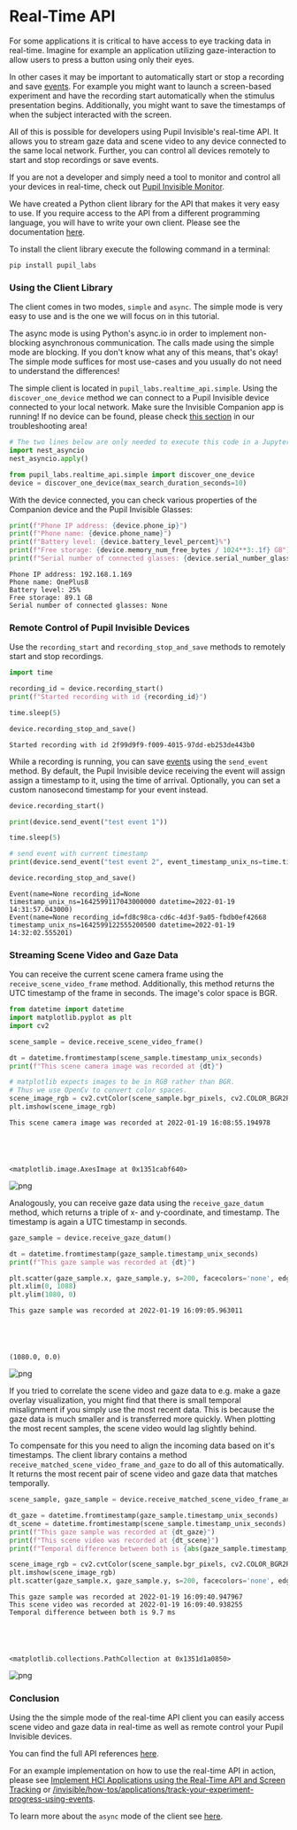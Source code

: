 # Real-Time API
For some applications it is critical to have access to eye tracking data in real-time. Imagine for example an application utilizing gaze-interaction to allow users to press a button using only their eyes.

In other cases it may be important to automatically start or stop a recording and save [events](/invisible/explanation/basic-concepts/#events). For example you might want to launch a screen-based experiment and have the recording start automatically when the stimulus presentation begins. Additionally, you might want to save the timestamps of when the subject interacted with the screen.

All of this is possible for developers using Pupil Invisible's real-time API. It allows you to stream gaze data and scene video to any device connected to the same local network. Further, you can control all devices remotely to start and stop recordings or save events.

If you are not a developer and simply need a tool to monitor and control all your devices in real-time, check out [Pupil Invisible Monitor](/invisible/how-tos/tools/monitor-your-data-collection-in-real-time).

We have created a Python client library for the API that makes it very easy to use. If you require access to the API from a different programming language, you will have to write your own client. Please see the documentation [here](https://pupil-labs-realtime-api.readthedocs.io/en/latest/index.html).

To install the client library execute the following command in a terminal:

```
pip install pupil_labs
```

### Using the Client Library
The client comes in two modes, `simple` and `async`. The simple mode is very easy to use and is the one we will focus on in this tutorial. 

The async mode is using Python's async.io in order to implement non-blocking asynchronous communication. The calls made using the simple mode are blocking. If you don't know what any of this means, that's okay! The simple mode suffices for most use-cases and you usually do not need to understand the differences!

The simple client is located in `pupil_labs.realtime_api.simple`. Using the `discover_one_device` method we can connect to a Pupil Invisible device connected to your local network. Make sure the Invisible Companion app is running! If no device can be found, please check [this section](/invisible/troubleshooting/#i-can-not-connect-to-devices-using-the-real-time-api) in our troubleshooting area! 


```python
# The two lines below are only needed to execute this code in a Jupyter Notebook
import nest_asyncio
nest_asyncio.apply()

from pupil_labs.realtime_api.simple import discover_one_device
device = discover_one_device(max_search_duration_seconds=10)
```

With the device connected, you can check various properties of the Companion device and the Pupil Invisible Glasses:


```python
print(f"Phone IP address: {device.phone_ip}")
print(f"Phone name: {device.phone_name}")
print(f"Battery level: {device.battery_level_percent}%")
print(f"Free storage: {device.memory_num_free_bytes / 1024**3:.1f} GB")
print(f"Serial number of connected glasses: {device.serial_number_glasses}")
```

    Phone IP address: 192.168.1.169
    Phone name: OnePlus8
    Battery level: 25%
    Free storage: 89.1 GB
    Serial number of connected glasses: None
    

### Remote Control of Pupil Invisible Devices
Use the `recording_start` and `recording_stop_and_save` methods to remotely start and stop recordings.


```python
import time

recording_id = device.recording_start()
print(f"Started recording with id {recording_id}")

time.sleep(5)

device.recording_stop_and_save()
```

    Started recording with id 2f99d9f9-f009-4015-97dd-eb253de443b0
    

While a recording is running, you can save [events](/invisible/explanation/basic-concepts/#events) using the `send_event` method. By default, the Pupil Invisible device receiving the event will assign assign a timestamp to it, using the time of arrival. Optionally, you can set a custom nanosecond timestamp for your event instead.


```python
device.recording_start()

print(device.send_event("test event 1"))

time.sleep(5)

# send event with current timestamp
print(device.send_event("test event 2", event_timestamp_unix_ns=time.time_ns()))

device.recording_stop_and_save()
```

    Event(name=None recording_id=None timestamp_unix_ns=1642599117043000000 datetime=2022-01-19 14:31:57.043000)
    Event(name=None recording_id=fd8c98ca-cd6c-4d3f-9a05-fbdb0ef42668 timestamp_unix_ns=1642599122555200500 datetime=2022-01-19 14:32:02.555201)
    

### Streaming Scene Video and Gaze Data
You can receive the current scene camera frame using the `receive_scene_video_frame` method. Additionally, this method returns the UTC timestamp of the frame in seconds. The image's color space is BGR.


```python
from datetime import datetime
import matplotlib.pyplot as plt
import cv2

scene_sample = device.receive_scene_video_frame()

dt = datetime.fromtimestamp(scene_sample.timestamp_unix_seconds)
print(f"This scene camera image was recorded at {dt}")

# matplotlib expects images to be in RGB rather than BGR.
# Thus we use OpenCv to convert color spaces.
scene_image_rgb = cv2.cvtColor(scene_sample.bgr_pixels, cv2.COLOR_BGR2RGB)
plt.imshow(scene_image_rgb)
```

    This scene camera image was recorded at 2022-01-19 16:08:55.194978
    




    <matplotlib.image.AxesImage at 0x1351cabf640>




    
![png](./output_10_2.png)
    


Analogously, you can receive gaze data using the `receive_gaze_datum` method, which returns a triple of x- and y-coordinate, and timestamp. The timestamp is again a UTC timestamp in seconds.


```python
gaze_sample = device.receive_gaze_datum()

dt = datetime.fromtimestamp(gaze_sample.timestamp_unix_seconds)
print(f"This gaze sample was recorded at {dt}")

plt.scatter(gaze_sample.x, gaze_sample.y, s=200, facecolors='none', edgecolors='r')
plt.xlim(0, 1088)
plt.ylim(1080, 0)
```

    This gaze sample was recorded at 2022-01-19 16:09:05.963011
    




    (1080.0, 0.0)




    
![png](./output_12_2.png)
    


If you tried to correlate the scene video and gaze data to e.g. make a gaze overlay visualization, you might find that there is small temporal misalignment if you simply use the most recent data.
This is because the gaze data is much smaller and is transferred more quickly. When plotting the most recent samples, the scene video would lag slightly behind.

To compensate for this you need to align the incoming data based on it's timestamps. The client library contains a method `receive_matched_scene_video_frame_and_gaze` to do all of this automatically. It returns the most recent pair of scene video and gaze data that matches temporally.


```python
scene_sample, gaze_sample = device.receive_matched_scene_video_frame_and_gaze()

dt_gaze = datetime.fromtimestamp(gaze_sample.timestamp_unix_seconds)
dt_scene = datetime.fromtimestamp(scene_sample.timestamp_unix_seconds)
print(f"This gaze sample was recorded at {dt_gaze}")
print(f"This scene video was recorded at {dt_scene}")
print(f"Temporal difference between both is {abs(gaze_sample.timestamp_unix_seconds - scene_sample.timestamp_unix_seconds) * 1000:.1f} ms")

scene_image_rgb = cv2.cvtColor(scene_sample.bgr_pixels, cv2.COLOR_BGR2RGB)
plt.imshow(scene_image_rgb)
plt.scatter(gaze_sample.x, gaze_sample.y, s=200, facecolors='none', edgecolors='r')
```

    This gaze sample was recorded at 2022-01-19 16:09:40.947967
    This scene video was recorded at 2022-01-19 16:09:40.938255
    Temporal difference between both is 9.7 ms
    




    <matplotlib.collections.PathCollection at 0x1351d1a0850>




    
![png](./output_14_2.png)
    


### Conclusion

Using the the simple mode of the real-time API client you can easily access scene video and gaze data in real-time as well as remote control your Pupil Invisible devices.

You can find the full API references [here](/invisible/references/real-time-api).

For an example implementation on how to use the real-time API in action, please see [Implement HCI Applications using the Real-Time API and Screen Tracking](/invisible/how-tos/applications/implement-hci-applications-using-the-real-time-api-and-screen-tracking) or [/invisible/how-tos/applications/track-your-experiment-progress-using-events]().

To learn more about the `async` mode of the client see [here](https://pupil-labs-realtime-api.readthedocs.io/en/latest/index.html).
